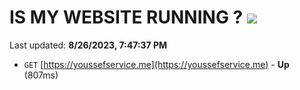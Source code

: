 # IS MY WEBSITE RUNNING ? [![](https://img.shields.io/static/v1?label=Sponsor&message=%E2%9D%A4&logo=GitHub&color=%23fe8e86)](https://github.com/sponsors/<username>)

Last updated: **8/26/2023, 7:47:37 PM**

- `GET` [https://youssefservice.me](https://youssefservice.me) - **Up** (807ms)
